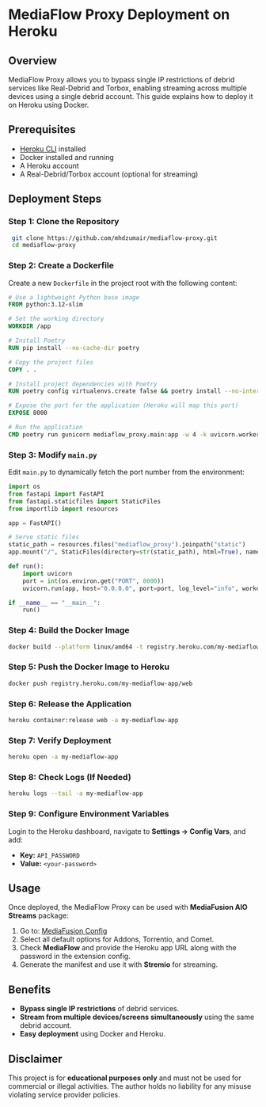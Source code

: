 # MediaFlow Proxy Deployment on Heroku

## Overview
MediaFlow Proxy allows you to bypass single IP restrictions of debrid services like Real-Debrid and Torbox, enabling streaming across multiple devices using a single debrid account. This guide explains how to deploy it on Heroku using Docker.

## Prerequisites
- [Heroku CLI](https://devcenter.heroku.com/articles/heroku-cli) installed
- Docker installed and running
- A Heroku account
- A Real-Debrid/Torbox account (optional for streaming)

## Deployment Steps

### Step 1: Clone the Repository
```sh
 git clone https://github.com/mhdzumair/mediaflow-proxy.git
 cd mediaflow-proxy
```

### Step 2: Create a Dockerfile
Create a new `Dockerfile` in the project root with the following content:
```dockerfile
# Use a lightweight Python base image
FROM python:3.12-slim

# Set the working directory
WORKDIR /app

# Install Poetry
RUN pip install --no-cache-dir poetry

# Copy the project files
COPY . .

# Install project dependencies with Poetry
RUN poetry config virtualenvs.create false && poetry install --no-interaction --no-ansi

# Expose the port for the application (Heroku will map this port)
EXPOSE 8000

# Run the application
CMD poetry run gunicorn mediaflow_proxy.main:app -w 4 -k uvicorn.workers.UvicornWorker --bind 0.0.0.0:$PORT --timeout 120 --max-requests 500 --max-requests-jitter 200 --access-logfile - --error-logfile - --log-level info
```

### Step 3: Modify `main.py`
Edit `main.py` to dynamically fetch the port number from the environment:
```python
import os
from fastapi import FastAPI
from fastapi.staticfiles import StaticFiles
from importlib import resources

app = FastAPI()

# Serve static files
static_path = resources.files("mediaflow_proxy").joinpath("static")
app.mount("/", StaticFiles(directory=str(static_path), html=True), name="static")

def run():
    import uvicorn
    port = int(os.environ.get("PORT", 8000))
    uvicorn.run(app, host="0.0.0.0", port=port, log_level="info", workers=3)

if __name__ == "__main__":
    run()
```

### Step 4: Build the Docker Image
```sh
docker build --platform linux/amd64 -t registry.heroku.com/my-mediaflow-app/web .
```

### Step 5: Push the Docker Image to Heroku
```sh
docker push registry.heroku.com/my-mediaflow-app/web
```

### Step 6: Release the Application
```sh
heroku container:release web -a my-mediaflow-app
```

### Step 7: Verify Deployment
```sh
heroku open -a my-mediaflow-app
```

### Step 8: Check Logs (If Needed)
```sh
heroku logs --tail -a my-mediaflow-app
```

### Step 9: Configure Environment Variables
Login to the Heroku dashboard, navigate to **Settings → Config Vars**, and add:
- **Key:** `API_PASSWORD`  
- **Value:** `<your-password>`

## Usage
Once deployed, the MediaFlow Proxy can be used with **MediaFusion AIO Streams** package:
1. Go to: [MediaFusion Config](https://aiostreams.elfhosted.com/configure)
2. Select all default options for Addons, Torrentio, and Comet.
3. Check **MediaFlow** and provide the Heroku app URL along with the password in the extension config.
4. Generate the manifest and use it with **Stremio** for streaming.

## Benefits
- **Bypass single IP restrictions** of debrid services.
- **Stream from multiple devices/screens simultaneously** using the same debrid account.
- **Easy deployment** using Docker and Heroku.

## Disclaimer
This project is for **educational purposes only** and must not be used for commercial or illegal activities. The author holds no liability for any misuse violating service provider policies.
